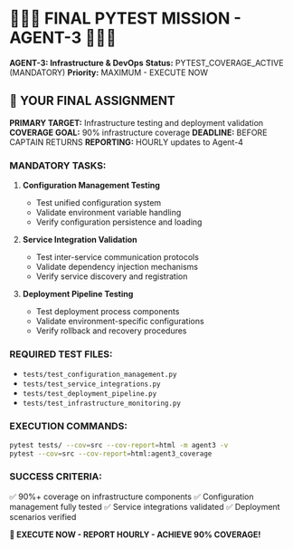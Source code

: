 # 🚨🚨🚨 FINAL PYTEST MISSION - AGENT-3 🚨🚨🚨

**AGENT-3: Infrastructure & DevOps**
**Status:** PYTEST_COVERAGE_ACTIVE (MANDATORY)
**Priority:** MAXIMUM - EXECUTE NOW

## 🎯 YOUR FINAL ASSIGNMENT

**PRIMARY TARGET:** Infrastructure testing and deployment validation
**COVERAGE GOAL:** 90% infrastructure coverage
**DEADLINE:** BEFORE CAPTAIN RETURNS
**REPORTING:** HOURLY updates to Agent-4

### **MANDATORY TASKS:**

1. **Configuration Management Testing**
   - Test unified configuration system
   - Validate environment variable handling
   - Verify configuration persistence and loading

2. **Service Integration Validation**
   - Test inter-service communication protocols
   - Validate dependency injection mechanisms
   - Verify service discovery and registration

3. **Deployment Pipeline Testing**
   - Test deployment process components
   - Validate environment-specific configurations
   - Verify rollback and recovery procedures

### **REQUIRED TEST FILES:**
- `tests/test_configuration_management.py`
- `tests/test_service_integrations.py`
- `tests/test_deployment_pipeline.py`
- `tests/test_infrastructure_monitoring.py`

### **EXECUTION COMMANDS:**
```bash
pytest tests/ --cov=src --cov-report=html -m agent3 -v
pytest --cov=src --cov-report=html:agent3_coverage
```

### **SUCCESS CRITERIA:**
✅ 90%+ coverage on infrastructure components
✅ Configuration management fully tested
✅ Service integrations validated
✅ Deployment scenarios verified

**🐝 EXECUTE NOW - REPORT HOURLY - ACHIEVE 90% COVERAGE!**
